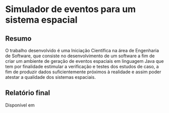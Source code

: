 # Simulador de eventos para um sistema espacial #


## Resumo ##

O trabalho desenvolvido é uma Iniciação Científica na área de Engenharia de Software, que consiste no desenvolvimento de um software a fim de criar um ambiente de geração de eventos espaciais em linguagem Java que tem por finalidade estimular a verificação e testes dos estudos de caso, a fim de produzir dados suficientemente próximos à realidade e assim poder atestar a qualidade dos sistemas espaciais.

## Relatório final ##
Disponível em <a href='https://github.com/daniloaleixo/event_simulator_spacial_systems/RelatorioFinal.pdf'/>

